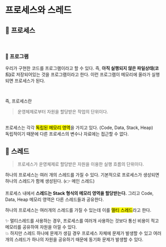 # 프로세스와 스레드

## 🤖 프로세스
<br />

### 🌟 프로그램
우리가 구현한 코드를 프로그램이라고 할 수 있다. 즉, <b>아직 실행되지 않은 파일상태(코드)</b>로 저장되어있는 것을 프로그램이라고 한다.
이런 프로그램이 메모리에 올라가 실행되면 프로세스가 된다.

<br />

즉, 프로세스란
> 운영체제로부터 자원을 할당받은 작업의 단위이다.

<br />
프로세스는 각각 <mark>독립된 메모리 영역</mark>을 가지고 있다. (Code, Data, Stack, Heap) <br />
독립적이기 때문에 다른 프로세스의 변수나 자료에는 접근할 수 없다.

<br />

## 🤖 스레드

> 프로세스가 운영체제로 할당받은 자원을 이용한 실행 흐름의 단위이다. 

하나의 프로세스는 여러 개의 스레드를 가질 수 있다. 기본적으로 프로세스가 생성되면 하나의 스레드가 함께 생성된다. (👉 메인 스레드)

프로세스 내에서 <b>스레드는 Stack 형식의 메모리 영역을 할당받는다.</b> 그리고 Code, Data, Heap 메모리 영역은 다른 스레드들과 공유한다. 

하나의 프로세스는 여러개의 스레드를 가질 수 있는데 이를 <mark>멀티 스레드</mark>라고 한다.

✨ 멀티스레드를 사용하는 경우, 프로세스를 여러개 사용하는 것보다 통신 비용이 적고 메모리를 공유하여 자원을 아낄 수 있다. <br />
💥 하지만 스레드 하나에 문제가 생길 경우 프로세스 자체에 문제가 발생할 수 있고 여러개의 스레드가 하나의 자원을 공유하기 때문에 동기화 문제가 발생할 수 있다. 
